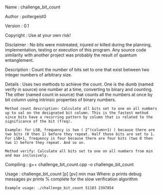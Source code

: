 Name        : challenge_bit_count

Author      : poltergeist0

Version     : 0.1

Copyright   : Use at your own risk!

Disclaimer  : No bits were mistreated, injured or killed during the planning, implementation, testing or execution of this program. Any source code similarity with another project was probably the result of quantum entanglement.

Description : Count the number of bits set to one that exist between two integer numbers of arbitrary size.

Details     : Uses two methods to achieve the count. One is the dumb (named verify in source) one number at a time, converting to binary and counting. The other (named count in source) that counts all the numbers at once by bit column using intrinsic properties of binary numbers.

	Method count description: Calculate all bits set to one on all numbers up to val on the designated bit column. This is the fastest method since bits have a recurring pattern by column that is related to the significance of the bit (freq).
	
	Example: for LSB, frequency is two ( 2^(column+1) ) because there are two bits (0 then 1) before they repeat. Half those bits are set to 1.  For LSB+1, frequency is four because there are four bits (two 0 then two 1) before they repeat. And so on.
	
	Method verify: Calculate all bits set to one on all numbers from min and max inclusively.

Compiling   : g++ challenge_bit_count.cpp -o challenge_bit_count 

Usage       : challenge_bit_count [p] [pv] min max
	Where:
		p	prints debug messages
		pv	prints % complete for the slow verification algorithm

	Example usage: ./challenge_bit_count 51183 2397854

